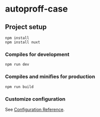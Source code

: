 # autoproff-case

## Project setup
```
npm install
npm install nuxt
```
### Compiles for development
```
npm run dev
```

### Compiles and minifies for production
```
npm run build
```

### Customize configuration
See [Configuration Reference](https://cli.vuejs.org/config/).
